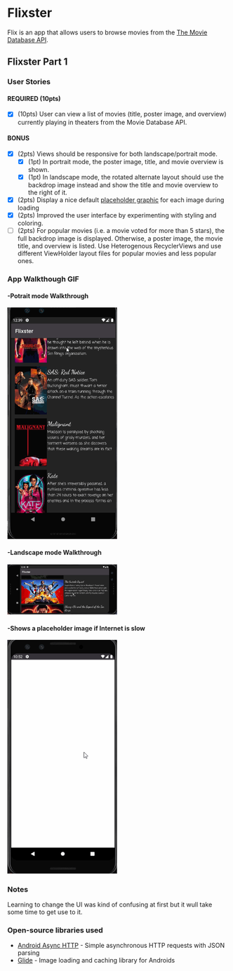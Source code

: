 # Flixster
Flix is an app that allows users to browse movies from the [The Movie Database API](http://docs.themoviedb.apiary.io/#).

## Flixster Part 1

### User Stories

#### REQUIRED (10pts)
- [X] (10pts) User can view a list of movies (title, poster image, and overview) currently playing in theaters from the Movie Database API.

#### BONUS
- [X] (2pts) Views should be responsive for both landscape/portrait mode.
   - [X] (1pt) In portrait mode, the poster image, title, and movie overview is shown.
   - [X] (1pt) In landscape mode, the rotated alternate layout should use the backdrop image instead and show the title and movie overview to the right of it.

- [X] (2pts) Display a nice default [placeholder graphic](https://guides.codepath.org/android/Displaying-Images-with-the-Glide-Library#advanced-usage) for each image during loading
- [X] (2pts) Improved the user interface by experimenting with styling and coloring.
- [ ] (2pts) For popular movies (i.e. a movie voted for more than 5 stars), the full backdrop image is displayed. Otherwise, a poster image, the movie title, and overview is listed. Use Heterogenous RecyclerViews and use different ViewHolder layout files for popular movies and less popular ones.

### App Walkthough GIF

#### -Potrait mode Walkthrough
<img src="https://github.com/patelchirag13/Flixster/blob/master/WalkThrough-Potrait.gif" width=250><br>

#### -Landscape mode Walkthrough
<img src="https://github.com/patelchirag13/Flixster/blob/master/WalkThrough-Landscape.gif" width=250><br>

#### -Shows a placeholder image if Internet is slow
<img src="https://github.com/patelchirag13/Flixster/blob/master/WalkThrough-Placeholder.gif" width=250><br>

### Notes
Learning to change the UI was kind of confusing at first but it wull take some time to get use to it. 

### Open-source libraries used

- [Android Async HTTP](https://github.com/codepath/CPAsyncHttpClient) - Simple asynchronous HTTP requests with JSON parsing
- [Glide](https://github.com/bumptech/glide) - Image loading and caching library for Androids
